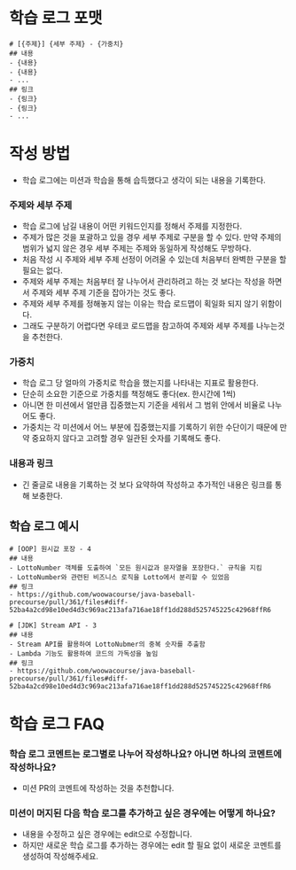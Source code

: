 # 학습 로그 포맷
```
# [{주제}] {세부 주제} - {가중치}
## 내용
- {내용}
- {내용}
- ...
## 링크
- {링크}
- {링크}
- ...
```

# 작성 방법
- 학습 로그에는 미션과 학습을 통해 습득했다고 생각이 되는 내용을 기록한다.

### 주제와 세부 주제
- 학습 로그에 남길 내용이 어떤 키워드인지를 정해서 주제를 지정한다.
- 주제가 많은 것을 포괄하고 있을 경우 세부 주제로 구분을 할 수 있다. 만약 주제의 범위가 넓지 않은 경우 세부 주제는 주제와 동일하게 작성해도 무방하다.
- 처음 작성 시 주제와 세부 주제 선정이 어려울 수 있는데 처음부터 완벽한 구분을 할 필요는 없다.
- 주제와 세부 주제는 처음부터 잘 나누어서 관리하려고 하는 것 보다는 작성을 하면서 주제와 세부 주제 기준을 잡아가는 것도 좋다.
- 주제와 세부 주제를 정해놓지 않는 이유는 학습 로드맵이 획일화 되지 않기 위함이다.
- 그래도 구분하기 어렵다면 우테코 로드맵을 참고하여 주제와 세부 주제를 나누는것을 추천한다.

### 가중치
- 학습 로그 당 얼마의 가중치로 학습을 했는지를 나타내는 지표로 활용한다.
- 단순히 소요한 기준으로 가중치를 책정해도 좋다(ex. 한시간에 1씩)
- 아니면 한 미션에서 얼만큼 집중했는지 기준을 세워서 그 범위 안에서 비율로 나누어도 좋다.
- 가중치는 각 미션에서 어느 부분에 집중했는지를 기록하기 위한 수단이기 때문에 만약 중요하지 않다고 고려할 경우 일관된 숫자를 기록해도 좋다.

### 내용과 링크
- 긴 줄글로 내용을 기록하는 것 보다 요약하여 작성하고 추가적인 내용은 링크를 통해 보충한다.

## 학습 로그 예시
```
# [OOP] 원시값 포장 - 4
## 내용
- LottoNumber 객체를 도출하여 `모든 원시값과 문자열을 포장한다.` 규칙을 지킴
- LottoNumber와 관련된 비즈니스 로직을 Lotto에서 분리할 수 있었음
## 링크
- https://github.com/woowacourse/java-baseball-precourse/pull/361/files#diff-52ba4a2cd98e10ed4d3c969ac213afa716ae18ff1dd288d525745225c42968ffR6
```
```
# [JDK] Stream API - 3
## 내용
- Stream API를 활용하여 LottoNubmer의 중복 숫자를 추출함
- Lambda 기능도 활용하여 코드의 가독성을 높임
## 링크
- https://github.com/woowacourse/java-baseball-precourse/pull/361/files#diff-52ba4a2cd98e10ed4d3c969ac213afa716ae18ff1dd288d525745225c42968ffR6
```

# 학습 로그 FAQ
### 학습 로그 코멘트는 로그별로 나누어 작성하나요? 아니면 하나의 코멘트에 작성하나요?
- 미션 PR의 코멘트에 작성하는 것을 추천합니다.

### 미션이 머지된 다음 학습 로그를 추가하고 싶은 경우에는 어떻게 하나요?
- 내용을 수정하고 싶은 경우에는 edit으로 수정합니다.
- 하지만 새로운 학습 로그를 추가하는 경우에는 edit 할 필요 없이 새로운 코멘트를 생성하여 작성해주세요.
